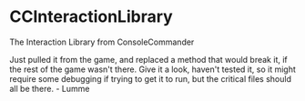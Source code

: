# CCInteractionLibrary
The Interaction Library from ConsoleCommander

Just pulled it from the game, and replaced a method that would break it, if the rest of the game wasn't there.
Give it a look, haven't tested it, so it might require some debugging if trying to get it to run, but the critical files should all be there.
\- Lumme
